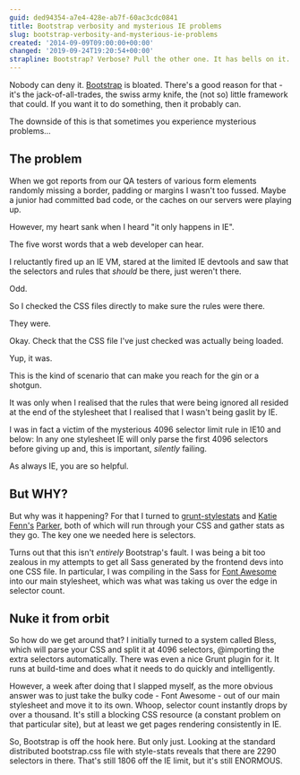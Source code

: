 ```yaml
---
guid: ded94354-a7e4-428e-ab7f-60ac3cdc0841
title: Bootstrap verbosity and mysterious IE problems
slug: bootstrap-verbosity-and-mysterious-ie-problems
created: '2014-09-09T09:00:00+00:00'
changed: '2019-09-24T19:20:54+00:00'
strapline: Bootstrap? Verbose? Pull the other one. It has bells on it.
---
```


Nobody can deny it. <a href="http://getbootstrap.com/">Bootstrap</a> is bloated. There's a good reason for that - it's the jack-of-all-trades, the swiss army knife, the (not so) little framework that could. If you want it to do something, then it probably can.

The downside of this is that sometimes you experience mysterious problems...

## The problem

When we got reports from our QA testers of various form elements randomly missing a border, padding or margins I wasn't too fussed. Maybe a junior had committed bad code, or the caches on our servers were playing up.

However, my heart sank when I heard "it only happens in IE".

The five worst words that a web developer can hear.

I reluctantly fired up an IE VM, stared at the limited IE devtools and saw that the selectors and rules that _should_ be there, just weren't there.

Odd.

So I checked the CSS files directly to make sure the rules were there.

They were.

Okay. Check that the CSS file I've just checked was actually being loaded.

Yup, it was.

This is the kind of scenario that can make you reach for the gin or a shotgun.

It was only when I realised that the rules that were being ignored all resided at the end of the stylesheet that I realised that I wasn't being gaslit by IE.

I was in fact a victim of the mysterious 4096 selector limit rule in IE10 and below: In any one stylesheet IE will only parse the first 4096 selectors before giving up and, this is important, _silently_ failing.

As always IE, you are so helpful.

## But WHY?

But why was it happening? For that I turned to <a href="https://www.npmjs.org/package/grunt-stylestats">grunt-stylestats</a> and <a href="https://github.com/katiefenn">Katie Fenn's</a> <a href="https://github.com/katiefenn/parker">Parker</a>, both of which will run through your CSS and gather stats as they go. The key one we needed here is selectors.

Turns out that this isn't _entirely_ Bootstrap's fault. I was being a bit too zealous in my attempts to get all Sass generated by the frontend devs into one CSS file. In particular, I was compiling in the Sass for <a href="http://fontawesome.io/">Font Awesome</a> into our main stylesheet, which was what was taking us over the edge in selector count.

## Nuke it from orbit

So how do we get around that? I initially turned to a system called Bless, which will parse your CSS and split it at 4096 selectors, @importing the extra selectors automatically. There was even a nice Grunt plugin for it. It runs at build-time and does what it needs to do quickly and intelligently.

However, a week after doing that I slapped myself, as the more obvious answer was to just take the bulky code - Font Awesome - out of our main stylesheet and move it to its own. Whoop, selector count instantly drops by over a thousand. It's still a blocking CSS resource (a constant problem on that particular site), but at least we get pages rendering consistently in IE.

So, Bootstrap is off the hook here. But only just. Looking at the standard distributed bootstrap.css file with style-stats reveals that there are 2290 selectors in there. That's still 1806 off the IE limit, but it's still ENORMOUS.
